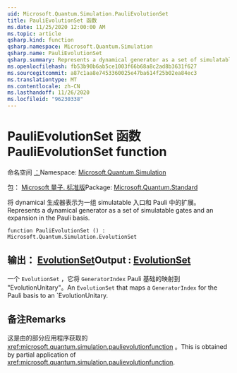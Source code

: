```yaml
---
uid: Microsoft.Quantum.Simulation.PauliEvolutionSet
title: PauliEvolutionSet 函数
ms.date: 11/25/2020 12:00:00 AM
ms.topic: article
qsharp.kind: function
qsharp.namespace: Microsoft.Quantum.Simulation
qsharp.name: PauliEvolutionSet
qsharp.summary: Represents a dynamical generator as a set of simulatable gates and an expansion in the Pauli basis.
ms.openlocfilehash: fb53b90b6ab5ce1003f66b68a8c2ad8b3631f627
ms.sourcegitcommit: a87c1aa8e7453360025e47ba614f25b02ea84ec3
ms.translationtype: MT
ms.contentlocale: zh-CN
ms.lasthandoff: 11/26/2020
ms.locfileid: "96230338"
---
```

# <a name="paulievolutionset-function"></a><span data-ttu-id="54aa1-102">PauliEvolutionSet 函数</span><span class="sxs-lookup"><span data-stu-id="54aa1-102">PauliEvolutionSet function</span></span>

<span data-ttu-id="54aa1-103">命名空间 [：](xref:Microsoft.Quantum.Simulation)</span><span class="sxs-lookup"><span data-stu-id="54aa1-103">Namespace: [Microsoft.Quantum.Simulation](xref:Microsoft.Quantum.Simulation)</span></span>

<span data-ttu-id="54aa1-104">包： [Microsoft 量子. 标准版](https://nuget.org/packages/Microsoft.Quantum.Standard)</span><span class="sxs-lookup"><span data-stu-id="54aa1-104">Package: [Microsoft.Quantum.Standard](https://nuget.org/packages/Microsoft.Quantum.Standard)</span></span>


<span data-ttu-id="54aa1-105">将 dynamical 生成器表示为一组 simulatable 入口和 Pauli 中的扩展。</span><span class="sxs-lookup"><span data-stu-id="54aa1-105">Represents a dynamical generator as a set of simulatable gates and an expansion in the Pauli basis.</span></span>

```qsharp
function PauliEvolutionSet () : Microsoft.Quantum.Simulation.EvolutionSet
```


## <a name="output--evolutionset"></a><span data-ttu-id="54aa1-106">输出： [EvolutionSet](xref:Microsoft.Quantum.Simulation.EvolutionSet)</span><span class="sxs-lookup"><span data-stu-id="54aa1-106">Output : [EvolutionSet](xref:Microsoft.Quantum.Simulation.EvolutionSet)</span></span>

<span data-ttu-id="54aa1-107">一个 `EvolutionSet` ，它将 `GeneratorIndex` Pauli 基础的映射到 "EvolutionUnitary"。</span><span class="sxs-lookup"><span data-stu-id="54aa1-107">An `EvolutionSet` that maps a `GeneratorIndex` for the Pauli basis to an \`EvolutionUnitary.</span></span>

## <a name="remarks"></a><span data-ttu-id="54aa1-108">备注</span><span class="sxs-lookup"><span data-stu-id="54aa1-108">Remarks</span></span>

<span data-ttu-id="54aa1-109">这是由的部分应用程序获取的 <xref:microsoft.quantum.simulation.paulievolutionfunction> 。</span><span class="sxs-lookup"><span data-stu-id="54aa1-109">This is obtained by partial application of <xref:microsoft.quantum.simulation.paulievolutionfunction>.</span></span>